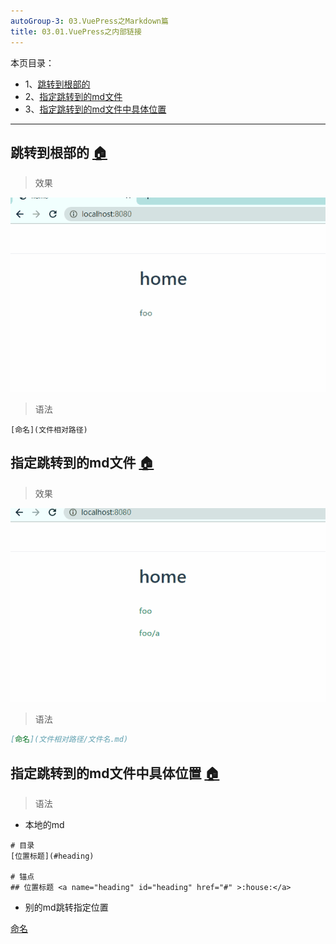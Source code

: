 ```yaml
---
autoGroup-3: 03.VuePress之Markdown篇
title: 03.01.VuePress之内部链接
---
```


本页目录：
- 1、[跳转到根部的](#VuePress-01)
- 2、[指定跳转到的md文件](#VuePress-02)
- 3、[指定跳转到的md文件中具体位置](#VuePress-03)

***

## 跳转到根部的 <a name="VuePress-01" href="#" >:house:</a>

> 效果

![](./image/03.01-1.gif)

> 语法

```shell
[命名](文件相对路径)
```


## 指定跳转到的md文件 <a name="VuePress-02" href="#" >:house:</a>

> 效果

![](./image/03.01-2.gif)

> 语法

```md
[命名](文件相对路径/文件名.md)
```


## 指定跳转到的md文件中具体位置 <a name="VuePress-03" href="#" >:house:</a>

> 语法

- 本地的md

```shell
# 目录
[位置标题](#heading)

# 锚点
## 位置标题 <a name="heading" id="heading" href="#" >:house:</a>
```

- 别的md跳转指定位置

[命名](文件相对路径/文件名.md#heading)